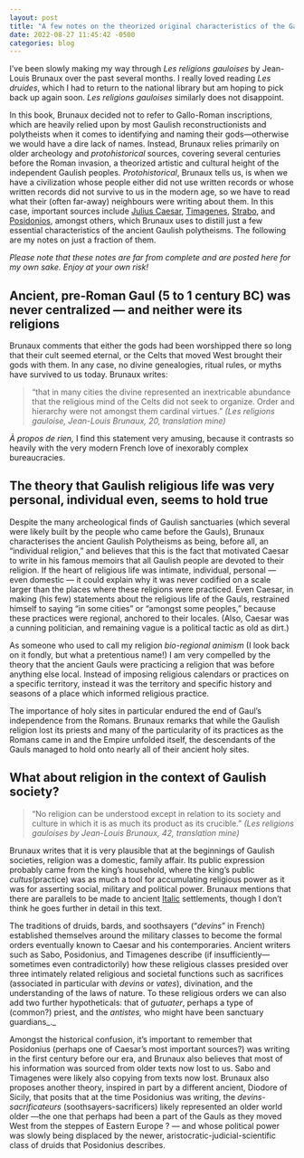 ```yaml
---
layout: post
title: "A few notes on the theorized original characteristics of the Gaulish religion(s)"
date: 2022-08-27 11:45:42 -0500
categories: blog
---
```

I’ve been slowly making my way through _Les religions gauloises_ by Jean-Louis Brunaux over the past several months. I really loved reading _Les druides_, which I had to return to the national library but am hoping to pick back up again soon. _Les religions gauloises_ similarly does not disappoint. 

In this book, Brunaux decided not to refer to Gallo-Roman inscriptions, which are heavily relied upon by most Gaulish reconstructionists and polytheists when it comes to identifying and naming their gods—otherwise we would have a dire lack of names. Instead, Brunaux relies primarily on older archeology and _protohistorical_ sources, covering several centuries before the Roman invasion, a theorized artistic and cultural height of the independent Gaulish peoples. _Protohistorical_, Brunaux tells us, is when we have a civilization whose people either did not use written records or whose written records did not survive to us in the modern age, so we have to read what their (often far-away) neighbours were writing about them. In this case, important sources include [Julius Caesar](https://en.wikipedia.org/wiki/Commentarii_de_Bello_Gallico), [Timagenes](https://en.wikipedia.org/wiki/Timagenes), [Strabo](https://en.wikipedia.org/wiki/Strabo), and [Posidonios](https://en.wikipedia.org/wiki/Posidonius), amongst others, which Brunaux uses to distill just a few essential characteristics of the ancient Gaulish polytheisms. The following are my notes on just a fraction of them.

_Please note that these notes are far from complete and are posted here for my own sake. Enjoy at your own risk!_

## **Ancient, pre-Roman Gaul (5 to 1 century BC) was never centralized — and neither were its religions**

Brunaux comments that either the gods had been worshipped there so long that their cult seemed eternal, or the Celts that moved West brought their gods with them. In any case, no divine genealogies, ritual rules, or myths have survived to us today. Brunaux writes: 

> “that in many cities the divine represented an inextricable abundance that the religious mind of the Celts did not seek to organize. Order and hierarchy were not amongst them cardinal virtues.” _(Les religions gauloise, Jean-Louis Brunaux, 20, translation mine)_

_À propos de rien,_ I find this statement very amusing, because it contrasts so heavily with the very modern French love of inexorably complex bureaucracies.

## **The theory that Gaulish religious life was very personal, individual even, seems to hold true**

Despite the many archeological finds of Gaulish sanctuaries (which several were likely built by the people who came before the Gauls), Brunaux characterises the ancient Gaulish Polytheisms as being, before all, an “individual religion,” and believes that this is the fact that motivated Caesar to write in his famous memoirs that all Gaulish people are devoted to their religion. If the heart of religious life was intimate, individual, personal — even domestic — it could explain why it was never codified on a scale larger than the places where these religions were practiced. Even Caesar, in making (his few) statements about the religious life of the Gauls, restrained himself to saying “in some cities” or “amongst some peoples,” because these practices were regional, anchored to their locales. (Also, Caesar was a cunning politician, and remaining vague is a political tactic as old as dirt.)

As someone who used to call my religion _bio-regional animism_ (I look back on it fondly, but what a pretentious name!) I am very compelled by the theory that the ancient Gauls were practicing a religion that was before anything else local. Instead of imposing religious calendars or practices on a specific territory, instead it was the territory and specific history and seasons of a place which informed religious practice. 

The importance of holy sites in particular endured the end of Gaul’s independence from the Romans. Brunaux remarks that while the Gaulish religion lost its priests and many of the particularity of its practices as the Romans came in and the Empire unfolded itself, the descendants of the Gauls managed to hold onto nearly all of their ancient holy sites.

## **What about religion in the context of Gaulish society?**

> “No religion can be understood except in relation to its society and culture in which it is as much its product as its crucible.” _(Les religions gauloises by Jean-Louis Brunaux, 42, translation mine)_

Brunaux writes that it is very plausible that at the beginnings of Gaulish societies, religion was a domestic, family affair. Its public expression probably came from the king’s household, where the king’s public _cultus_(practice) was as much a tool for accumulating religious power as it was for asserting social, military and political power. Brunaux mentions that there are parallels to be made to ancient [Italic](https://en.wikipedia.org/wiki/Italic_peoples) settlements, though I don’t think he goes further in detail in this text.

The traditions of druids, bards, and soothsayers (“_devins_” in French) established themselves around the military classes to become the formal orders eventually known to Caesar and his contemporaries. Ancient writers such as Sabo, Posidonius, and Timagenes describe (if insufficiently—sometimes even contradictorily) how these religious classes presided over three intimately related religious and societal functions such as sacrifices (associated in particular with _devins_ or _vates_), divination, and the understanding of the laws of nature. To these religious orders we can also add two further hypotheticals: that of _gutuater_, perhaps a type of (common?) priest, and the _antistes,_ who might have been sanctuary guardians_._ 

Amongst the historical confusion, it’s important to remember that Posidonius (perhaps one of Caesar’s most important sources?) was writing in the first century before our era, and Brunaux also believes that most of his information was sourced from older texts now lost to us. Sabo and Timagenes were likely also copying from texts now lost. Brunaux also proposes another theory, inspired in part by a different ancient, Diodore of Sicily, that posits that at the time Posidonius was writing, the _devins-sacrificateurs_ (soothsayers-sacrificers) likely represented an older world older —the one that perhaps had been a part of the Gauls as they moved West from the steppes of Eastern Europe ? — and whose political power was slowly being displaced by the newer, aristocratic-judicial-scientific class of druids that Posidonius describes.